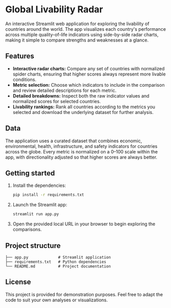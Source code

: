 # Global Livability Radar

An interactive Streamlit web application for exploring the livability of countries around the world. The app visualizes each
country's performance across multiple quality-of-life indicators using side-by-side radar charts, making it simple to compare
strengths and weaknesses at a glance.

## Features

- **Interactive radar charts:** Compare any set of countries with normalized spider charts, ensuring that higher scores always
  represent more livable conditions.
- **Metric selection:** Choose which indicators to include in the comparison and review detailed descriptions for each metric.
- **Detailed breakdowns:** Inspect both the raw indicator values and normalized scores for selected countries.
- **Livability rankings:** Rank all countries according to the metrics you selected and download the underlying dataset for
  further analysis.

## Data

The application uses a curated dataset that combines economic, environmental, health, infrastructure, and safety indicators for
countries across the globe. Every metric is normalized on a 0–100 scale within the app, with directionality adjusted so that
higher scores are always better.

## Getting started

1. Install the dependencies:

   ```bash
   pip install -r requirements.txt
   ```

2. Launch the Streamlit app:

   ```bash
   streamlit run app.py
   ```

3. Open the provided local URL in your browser to begin exploring the comparisons.

## Project structure

```
├── app.py             # Streamlit application
├── requirements.txt   # Python dependencies
└── README.md          # Project documentation
```

## License

This project is provided for demonstration purposes. Feel free to adapt the code to suit your own analyses or visualizations.
